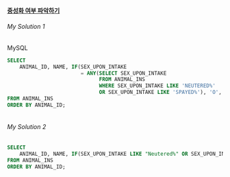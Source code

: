 #### [중성화 여부 파악하기](https://programmers.co.kr/learn/courses/30/lessons/59409)


###### My Solution 1

MySQL
```sql
SELECT 
    ANIMAL_ID, NAME, IF(SEX_UPON_INTAKE 
                        = ANY(SELECT SEX_UPON_INTAKE 
                              FROM ANIMAL_INS 
                              WHERE SEX_UPON_INTAKE LIKE 'NEUTERED%' 
                              OR SEX_UPON_INTAKE LIKE 'SPAYED%'), 'O', 'X') AS '중성화'
FROM ANIMAL_INS
ORDER BY ANIMAL_ID;
                            
```

###### My Solution 2
```sql
SELECT 
    ANIMAL_ID, NAME, IF(SEX_UPON_INTAKE LIKE "Neutered%" OR SEX_UPON_INTAKE LIKE "Spayed%", 'O', 'X')
FROM ANIMAL_INS
ORDER BY ANIMAL_ID;
```                            

